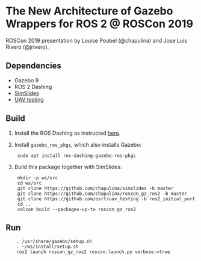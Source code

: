 # The New Architecture of Gazebo Wrappers for ROS 2 @ ROSCon 2019

ROSCon 2019 presentation by Louise Poubel (@chapulina) and Jose Luis Rivero (@jrivero).

## Dependencies

* Gazebo 9
* ROS 2 Dashing
* [SimSlides](https://github.com/chapulina/simslides)
* [UAV testing](https://github.com/osrf/uav_testing)

## Build

1. Install the ROS Dashing as instructed [here](https://index.ros.org/doc/ros2/Installation/Linux-Install-Debians/).

1. Install `gazebo_ros_pkgs`, which also installs Gazebo:

        sudo apt install ros-dashing-gazebo-ros-pkgs

1. Build this package together with SimSlides:

        mkdir -p ws/src
        cd ws/src
        git clone https://github.com/chapulina/simslides -b master
        git clone https://github.com/chapulina/roscon_gz_ros2 -b master
        git clone https://github.com/osrf/uav_testing -b ros2_initial_port
        cd ..
        colcon build --packages-up-to roscon_gz_ros2

## Run

        . /usr/share/gazebo/setup.sh
        . ~/ws/install/setup.sh
        ros2 launch roscon_gz_ros2 roscon.launch.py verbose:=true

